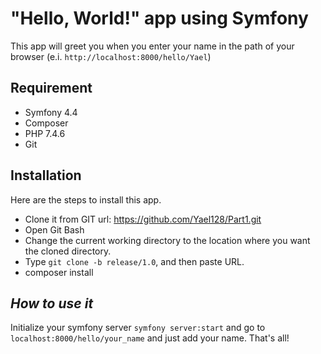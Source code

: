 # **"Hello, World!" app using Symfony**

This app will greet you when you enter your name in the path of your browser (e.i. ```http://localhost:8000/hello/Yael```)

## **Requirement**

- Symfony 4.4
- Composer
- PHP 7.4.6
- Git

## **Installation**

Here are the steps to install this app.

- Clone it from GIT url: https://github.com/Yael128/Part1.git
- Open Git Bash
- Change the current working directory to the location where you want the cloned directory.
- Type ```git clone -b release/1.0```, and then paste URL.
- composer install

## *How to use it*

Initialize your symfony server ```symfony server:start``` and go to ```localhost:8000/hello/your_name```
and just add your name. That's all!

